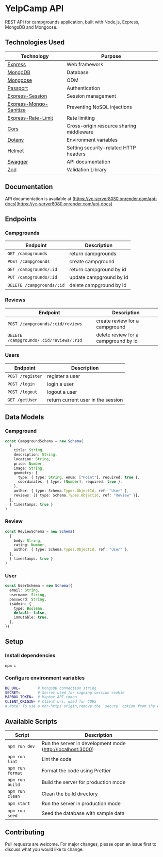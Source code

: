 # YelpCamp API

REST API for campgrounds application, built with Node.js, Express, MongoDB and Mongoose.

## Technologies Used

| Technology                                                                     | Purpose                                  |
| ------------------------------------------------------------------------------ | ---------------------------------------- |
| [Express](http://expressjs.com/)                                               | Web framework                            |
| [MongoDB](https://mongodb.com/)                                                | Database                                 |
| [Mongoose](https://mongoosejs.com/)                                            | ODM                                      |
| [Passport](http://passportjs.org/)                                             | Authentication                           |
| [Express-Session](https://npmjs.com/package/express-session)                   | Session management                       |
| [Express-Mongo-Sanitize](https://www.npmjs.com/package/express-mongo-sanitize) | Preventing NoSQL injections              |
| [Express-Rate-Limit](https://www.npmjs.com/package/express-rate-limit)         | Rate limiting                            |
| [Cors](https://npmjs.com/package/cors)                                         | Cross-origin resource sharing middleware |
| [Dotenv](https://npmjs.com/package/dotenv)                                     | Environment variables                    |
| [Helmet](https://helmetjs.github.io/)                                          | Setting security-related HTTP headers    |
| [Swagger](https://swagger.io/)                                                 | API documentation                        |
| [Zod](https://zod.dev/)                                                        | Validation Library                       |

## Documentation

API documentation is available at [https://yc-server8080.onrender.com/api-docs](https://yc-server8080.onrender.com/api-docs)

## Endpoints

### Campgrounds

| Endpoint                  | Description             |
| ------------------------- | ----------------------- |
| `GET /campgrounds`        | return campgrounds      |
| `POST /campgrounds`       | create campground       |
| `GET /campgrounds/:id`    | return campground by id |
| `PUT /campgrounds/:id`    | update campground by id |
| `DELETE /campgrounds/:id` | delete campground by id |

### Reviews

| Endpoint                                | Description                          |
| --------------------------------------- | ------------------------------------ |
| `POST /campgrounds/:cid/reviews`        | create review for a campground       |
| `DELETE /campgrounds/:cid/reviews/:rId` | delete review for a campground by id |

### Users

| Endpoint         | Description                        |
| ---------------- | ---------------------------------- |
| `POST /register` | register a user                    |
| `POST /login`    | login a user                       |
| `POST /logout`   | logout a user                      |
| `GET /getUser`   | return current user in the session |

## Data Models

### Campground

```ts
const CampgroundSchema = new Schema(
  {
    title: String,
    description: String,
    location: String,
    price: Number,
    image: String,
    geometry: {
      type: { type: String, enum: ["Point"], required: true },
      coordinates: { type: [Number], required: true },
    },
    author: { type: Schema.Types.ObjectId, ref: "User" },
    reviews: [{ type: Schema.Types.ObjectId, ref: "Review" }],
  },
  { timestamps: true }
)
```

### Review

```ts
const ReviewSchema = new Schema(
  {
    body: String,
    rating: Number,
    author: { type: Schema.Types.ObjectId, ref: "User" },
  },
  { timestamps: true }
)
```

### User

```ts
const UserSchema = new Schema({
  email: String,
  username: String,
  password: String,
  isAdmin: {
    type: Boolean,
    default: false,
    immutable: true,
  },
})
```

## Setup

### Install dependencies

```bash
npm i
```

### Configure environment variables

```bash
DB_URL=        # MongoDB connection string
SECRET=        # Secret used for signing session cookie
MAPBOX_TOKEN=  # Mapbox API token
CLIENT_ORIGIN= # Client url, used for CORS
# Note: To use a non-https origin,remove the `secure` option from the cookie session
```

## Available Scripts

| Script           | Description                                                  |
| ---------------- | ------------------------------------------------------------ |
| `npm run dev`    | Run the server in development mode (<http://localhost:3000>) |
| `npm run lint`   | Lint the code                                                |
| `npm run format` | Format the code using Prettier                               |
| `npm run build`  | Build the server for production mode                         |
| `npm run clean`  | Clean the build directory                                    |
| `npm start`      | Run the server in production mode                            |
| `npm run seed`   | Seed the database with sample data                           |

## Contributing

Pull requests are welcome. For major changes, please open an issue first to discuss what you would like to change.
